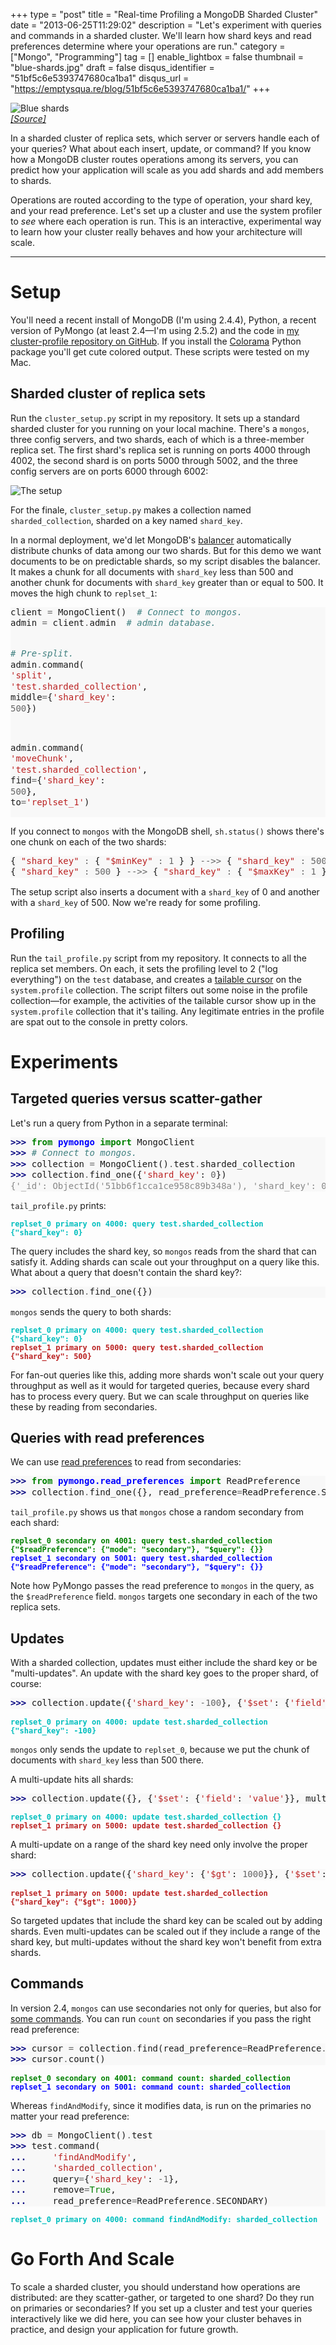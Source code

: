 +++
type = "post"
title = "Real-time Profiling a MongoDB Sharded Cluster"
date = "2013-06-25T11:29:02"
description = "Let's experiment with queries and commands in a sharded cluster. We'll learn how shard keys and read preferences determine where your operations are run."
category = ["Mongo", "Programming"]
tag = []
enable_lightbox = false
thumbnail = "blue-shards.jpg"
draft = false
disqus_identifier = "51bf5c6e5393747680ca1ba1"
disqus_url = "https://emptysqua.re/blog/51bf5c6e5393747680ca1ba1/"
+++

<p><img style="display:block; margin-left:auto; margin-right:auto;" src="blue-shards.jpg" alt="Blue shards" title="Blue shards" border="0"   />
<span style="color: gray; font-style: italic"><a href="http://www.flickr.com/photos/cybasheep/41105405/">[Source]</a></span></p>
<p>In a sharded cluster of replica sets, which server or servers handle each of your queries? What about each insert, update, or command? If you know how a MongoDB cluster routes operations among its servers, you can predict how your application will scale as you add shards and add members to shards.</p>
<p>Operations are routed according to the type of operation, your shard key, and your read preference. Let's set up a cluster and use the system profiler to <em>see</em> where each operation is run. This is an interactive, experimental way to learn how your cluster really behaves and how your architecture will scale.</p>
<hr />
<h1 id="setup">Setup</h1>
<p>You'll need a recent install of MongoDB (I'm using 2.4.4), Python, a recent version of PyMongo (at least 2.4&mdash;I'm using 2.5.2) and the code in <a href="https://github.com/ajdavis/cluster-profile">my cluster-profile repository on GitHub</a>. If you install the <a href="https://pypi.python.org/pypi/colorama">Colorama</a> Python package you'll get cute colored output. These scripts were tested on my Mac.</p>
<h2 id="sharded-cluster-of-replica-sets">Sharded cluster of replica sets</h2>
<p>Run the <code>cluster_setup.py</code> script in my repository. It sets up a standard sharded cluster for you running on your local machine. There's a <code>mongos</code>, three config servers, and two shards, each of which is a three-member replica set. The first shard's replica set is running on ports 4000 through 4002, the second shard is on ports 5000 through 5002, and the three config servers are on ports 6000 through 6002:</p>
<p><img alt="The setup" src="https://raw.github.com/ajdavis/cluster-profile/master/_static/setup.png" title="The setup" /></p>
<p>For the finale, <code>cluster_setup.py</code> makes a collection named <code>sharded_collection</code>, sharded on a key named <code>shard_key</code>.</p>
<p>In a normal deployment, we'd let MongoDB's <a href="http://docs.mongodb.org/manual/core/sharded-clusters/#sharding-balancing">balancer</a> automatically distribute chunks of data among our two shards. But for this demo we want documents to be on predictable shards, so my script disables the balancer. It makes a chunk for all documents with <code>shard_key</code> less than 500 and another chunk for documents with <code>shard_key</code> greater than or equal to 500. It moves the high chunk to <code>replset_1</code>:</p>
<div class="codehilite" style="background: #f8f8f8"><pre style="line-height: 125%">client <span style="color: #666666">=</span> MongoClient()  <span style="color: #408080; font-style: italic"># Connect to mongos.</span>
admin <span style="color: #666666">=</span> client<span style="color: #666666">.</span>admin  <span style="color: #408080; font-style: italic"># admin database.</span>

<span style="color: #408080; font-style: italic"># Pre-split.</span>
admin<span style="color: #666666">.</span>command(
    <span style="color: #BA2121">&#39;split&#39;</span>, <span style="color: #BA2121">&#39;test.sharded_collection&#39;</span>,
    middle<span style="color: #666666">=</span>{<span style="color: #BA2121">&#39;shard_key&#39;</span>: <span style="color: #666666">500</span>})

admin<span style="color: #666666">.</span>command(
    <span style="color: #BA2121">&#39;moveChunk&#39;</span>, <span style="color: #BA2121">&#39;test.sharded_collection&#39;</span>,
    find<span style="color: #666666">=</span>{<span style="color: #BA2121">&#39;shard_key&#39;</span>: <span style="color: #666666">500</span>},
    to<span style="color: #666666">=</span><span style="color: #BA2121">&#39;replset_1&#39;</span>)
</pre></div>


<p>If you connect to <code>mongos</code> with the MongoDB shell, <code>sh.status()</code> shows there's one chunk on each of the two shards:</p>
<div class="codehilite" style="background: #f8f8f8"><pre style="line-height: 125%">{ <span style="color: #BA2121">&quot;shard_key&quot;</span> <span style="color: #666666">:</span> { <span style="color: #BA2121">&quot;$minKey&quot;</span> <span style="color: #666666">:</span> <span style="color: #666666">1</span> } } <span style="color: #666666">--&gt;&gt;</span> { <span style="color: #BA2121">&quot;shard_key&quot;</span> <span style="color: #666666">:</span> <span style="color: #666666">500</span> } on <span style="color: #666666">:</span> replset_0 { <span style="color: #BA2121">&quot;t&quot;</span> <span style="color: #666666">:</span> <span style="color: #666666">2</span>, <span style="color: #BA2121">&quot;i&quot;</span> <span style="color: #666666">:</span> <span style="color: #666666">1</span> }
{ <span style="color: #BA2121">&quot;shard_key&quot;</span> <span style="color: #666666">:</span> <span style="color: #666666">500</span> } <span style="color: #666666">--&gt;&gt;</span> { <span style="color: #BA2121">&quot;shard_key&quot;</span> <span style="color: #666666">:</span> { <span style="color: #BA2121">&quot;$maxKey&quot;</span> <span style="color: #666666">:</span> <span style="color: #666666">1</span> } } on <span style="color: #666666">:</span> replset_1 { <span style="color: #BA2121">&quot;t&quot;</span> <span style="color: #666666">:</span> <span style="color: #666666">2</span>, <span style="color: #BA2121">&quot;i&quot;</span> <span style="color: #666666">:</span> <span style="color: #666666">0</span> }
</pre></div>


<p>The setup script also inserts a document with a <code>shard_key</code> of 0 and another with a <code>shard_key</code> of 500. Now we're ready for some profiling.</p>
<h2 id="profiling">Profiling</h2>
<p>Run the <code>tail_profile.py</code> script from my repository. It connects to all the replica set members. On each, it sets the profiling level to 2 ("log everything") on the <code>test</code> database, and creates a <a href="http://docs.mongodb.org/manual/tutorial/create-tailable-cursor/">tailable cursor</a> on the <code>system.profile</code> collection. The script filters out some noise in the profile collection&mdash;for example, the activities of the tailable cursor show up in the <code>system.profile</code> collection that it's tailing. Any legitimate entries in the profile are spat out to the console in pretty colors.</p>
<h1 id="experiments">Experiments</h1>
<h2 id="targeted-queries-versus-scatter-gather">Targeted queries versus scatter-gather</h2>
<p>Let's run a query from Python in a separate terminal:</p>
<div class="codehilite" style="background: #f8f8f8"><pre style="line-height: 125%"><span style="color: #000080; font-weight: bold">&gt;&gt;&gt; </span><span style="color: #008000; font-weight: bold">from</span> <span style="color: #0000FF; font-weight: bold">pymongo</span> <span style="color: #008000; font-weight: bold">import</span> MongoClient
<span style="color: #000080; font-weight: bold">&gt;&gt;&gt; </span><span style="color: #408080; font-style: italic"># Connect to mongos.</span>
<span style="color: #000080; font-weight: bold">&gt;&gt;&gt; </span>collection <span style="color: #666666">=</span> MongoClient()<span style="color: #666666">.</span>test<span style="color: #666666">.</span>sharded_collection
<span style="color: #000080; font-weight: bold">&gt;&gt;&gt; </span>collection<span style="color: #666666">.</span>find_one({<span style="color: #BA2121">&#39;shard_key&#39;</span>: <span style="color: #666666">0</span>})
<span style="color: #888888">{&#39;_id&#39;: ObjectId(&#39;51bb6f1cca1ce958c89b348a&#39;), &#39;shard_key&#39;: 0}</span>
</pre></div>


<p><code>tail_profile.py</code> prints:</p>
<p><span style="font-family:monospace; font-weight: bold; font-size: 12px; color: #00bebe">replset_0 primary on 4000: query test.sharded_collection {"shard_key": 0}</span><br/></p>
<p>The query includes the shard key, so <code>mongos</code> reads from the shard that can satisfy it. Adding shards can scale out your throughput on a query like this. What about a query that doesn't contain the shard key?:</p>
<div class="codehilite" style="background: #f8f8f8"><pre style="line-height: 125%"><span style="color: #000080; font-weight: bold">&gt;&gt;&gt; </span>collection<span style="color: #666666">.</span>find_one({})
</pre></div>


<p><code>mongos</code> sends the query to both shards:</p>
<p><span style="font-family:monospace; font-weight: bold; font-size: 12px; color: #00bebe">replset_0 primary on 4000: query test.sharded_collection {"shard_key": 0}</span><br/>
<span style="font-family:monospace; font-weight: bold; font-size: 12px; color:#BA2121">replset_1 primary on 5000: query test.sharded_collection {"shard_key": 500}</span></p>
<p>For fan-out queries like this, adding more shards won't scale out your query throughput as well as it would for targeted queries, because every shard has to process every query. But we can scale throughput on queries like these by reading from secondaries.</p>
<h2 id="queries-with-read-preferences">Queries with read preferences</h2>
<p>We can use <a href="/reading-from-mongodb-replica-sets-with-pymongo/">read preferences</a> to read from secondaries:</p>
<div class="codehilite" style="background: #f8f8f8"><pre style="line-height: 125%"><span style="color: #000080; font-weight: bold">&gt;&gt;&gt; </span><span style="color: #008000; font-weight: bold">from</span> <span style="color: #0000FF; font-weight: bold">pymongo.read_preferences</span> <span style="color: #008000; font-weight: bold">import</span> ReadPreference
<span style="color: #000080; font-weight: bold">&gt;&gt;&gt; </span>collection<span style="color: #666666">.</span>find_one({}, read_preference<span style="color: #666666">=</span>ReadPreference<span style="color: #666666">.</span>SECONDARY)
</pre></div>


<p><code>tail_profile.py</code> shows us that <code>mongos</code> chose a random secondary from each shard:</p>
<p><span style="font-family:monospace; font-weight: bold; font-size: 12px; color: green">replset_0 secondary on 4001: query test.sharded_collection {"$readPreference": {"mode": "secondary"}, "$query": {}}</span><br/>
<span style="font-family:monospace; font-weight: bold; font-size: 12px; color: blue">replset_1 secondary on 5001: query test.sharded_collection {"$readPreference": {"mode": "secondary"}, "$query": {}}</span></p>
<p>Note how PyMongo passes the read preference to <code>mongos</code> in the query, as the <code>$readPreference</code> field. <code>mongos</code> targets one secondary in each of the two replica sets.</p>
<h2 id="updates">Updates</h2>
<p>With a sharded collection, updates must either include the shard key or be "multi-updates". An update with the shard key goes to the proper shard, of course:</p>
<div class="codehilite" style="background: #f8f8f8"><pre style="line-height: 125%"><span style="color: #000080; font-weight: bold">&gt;&gt;&gt; </span>collection<span style="color: #666666">.</span>update({<span style="color: #BA2121">&#39;shard_key&#39;</span>: <span style="color: #666666">-100</span>}, {<span style="color: #BA2121">&#39;$set&#39;</span>: {<span style="color: #BA2121">&#39;field&#39;</span>: <span style="color: #BA2121">&#39;value&#39;</span>}})
</pre></div>


<p><span style="font-family:monospace; font-weight: bold; font-size: 12px; color: #00bebe">replset_0 primary on 4000: update test.sharded_collection {"shard_key": -100}</span></p>
<p><code>mongos</code> only sends the update to <code>replset_0</code>, because we put the chunk of documents with <code>shard_key</code> less than 500 there.</p>
<p>A multi-update hits all shards:</p>
<div class="codehilite" style="background: #f8f8f8"><pre style="line-height: 125%"><span style="color: #000080; font-weight: bold">&gt;&gt;&gt; </span>collection<span style="color: #666666">.</span>update({}, {<span style="color: #BA2121">&#39;$set&#39;</span>: {<span style="color: #BA2121">&#39;field&#39;</span>: <span style="color: #BA2121">&#39;value&#39;</span>}}, multi<span style="color: #666666">=</span><span style="color: #008000">True</span>)
</pre></div>


<p><span style="font-family:monospace; font-weight: bold; font-size: 12px; color: #00bebe">replset_0 primary on 4000: update test.sharded_collection {}</span><br/>
<span style="font-family:monospace; font-weight: bold; font-size: 12px; color: #BA2121">replset_1 primary on 5000: update test.sharded_collection {}</span></p>
<p>A multi-update on a range of the shard key need only involve the proper shard:</p>
<div class="codehilite" style="background: #f8f8f8"><pre style="line-height: 125%"><span style="color: #000080; font-weight: bold">&gt;&gt;&gt; </span>collection<span style="color: #666666">.</span>update({<span style="color: #BA2121">&#39;shard_key&#39;</span>: {<span style="color: #BA2121">&#39;$gt&#39;</span>: <span style="color: #666666">1000</span>}}, {<span style="color: #BA2121">&#39;$set&#39;</span>: {<span style="color: #BA2121">&#39;field&#39;</span>: <span style="color: #BA2121">&#39;value&#39;</span>}}, multi<span style="color: #666666">=</span><span style="color: #008000">True</span>)
</pre></div>


<p><span style="font-family:monospace; font-weight: bold; font-size: 12px; color: #BA2121">replset_1 primary on 5000: update test.sharded_collection {"shard_key": {"$gt": 1000}}</span></p>
<p>So targeted updates that include the shard key can be scaled out by adding shards. Even multi-updates can be scaled out if they include a range of the shard key, but multi-updates without the shard key won't benefit from extra shards.</p>
<h2 id="commands">Commands</h2>
<p>In version 2.4, <code>mongos</code> can use secondaries not only for queries, but also for <a href="http://docs.mongodb.org/manual/core/read-preference/#database-commands">some commands</a>. You can run <code>count</code> on secondaries if you pass the right read preference:</p>
<div class="codehilite" style="background: #f8f8f8"><pre style="line-height: 125%"><span style="color: #000080; font-weight: bold">&gt;&gt;&gt; </span>cursor <span style="color: #666666">=</span> collection<span style="color: #666666">.</span>find(read_preference<span style="color: #666666">=</span>ReadPreference<span style="color: #666666">.</span>SECONDARY)
<span style="color: #000080; font-weight: bold">&gt;&gt;&gt; </span>cursor<span style="color: #666666">.</span>count()
</pre></div>


<p><span style="font-family:monospace; font-weight: bold; font-size: 12px; color: green">replset_0 secondary on 4001: command count: sharded_collection</span><br/>
<span style="font-family:monospace; font-weight: bold; font-size: 12px; color: blue">replset_1 secondary on 5001: command count: sharded_collection</span></p>
<p>Whereas <code>findAndModify</code>, since it modifies data, is run on the primaries no matter your read preference:</p>
<div class="codehilite" style="background: #f8f8f8"><pre style="line-height: 125%"><span style="color: #000080; font-weight: bold">&gt;&gt;&gt; </span>db <span style="color: #666666">=</span> MongoClient()<span style="color: #666666">.</span>test
<span style="color: #000080; font-weight: bold">&gt;&gt;&gt; </span>test<span style="color: #666666">.</span>command(
<span style="color: #000080; font-weight: bold">... </span>    <span style="color: #BA2121">&#39;findAndModify&#39;</span>,
<span style="color: #000080; font-weight: bold">... </span>    <span style="color: #BA2121">&#39;sharded_collection&#39;</span>,
<span style="color: #000080; font-weight: bold">... </span>    query<span style="color: #666666">=</span>{<span style="color: #BA2121">&#39;shard_key&#39;</span>: <span style="color: #666666">-1</span>},
<span style="color: #000080; font-weight: bold">... </span>    remove<span style="color: #666666">=</span><span style="color: #008000">True</span>,
<span style="color: #000080; font-weight: bold">... </span>    read_preference<span style="color: #666666">=</span>ReadPreference<span style="color: #666666">.</span>SECONDARY)
</pre></div>


<p><span style="font-family:monospace; font-weight: bold; font-size: 12px; color: #00bebe">replset_0 primary on 4000: command findAndModify: sharded_collection</span></p>
<h1 id="go-forth-and-scale">Go Forth And Scale</h1>
<p>To scale a sharded cluster, you should understand how operations are distributed: are they scatter-gather, or targeted to one shard? Do they run on primaries or secondaries? If you set up a cluster and test your queries interactively like we did here, you can see how your cluster behaves in practice, and design your application for future growth.</p>
